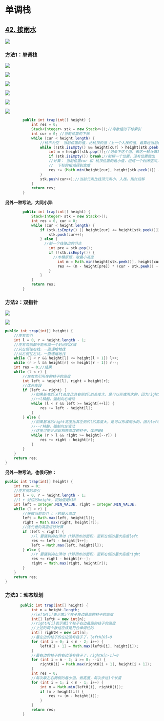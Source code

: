 # 单调栈

> 

## [42. 接雨水](https://leetcode-cn.com/problems/trapping-rain-water/)

![](/imgs/leetcode/classify/image-20211125095100544.png)

### 方法1：单调栈

![](/imgs/leetcode/classify/image-20211125205259368.png)

![](/imgs/leetcode/classify/image-20211125205324964.png)

![](/imgs/leetcode/classify/image-20211125205341817.png)

![](/imgs/leetcode/classify/image-20211125205357204.png)

![](/imgs/leetcode/classify/image-20211125205417160.png)

![](/imgs/leetcode/classify/image-20211125205438330.png)



```java
        public int trap(int[] height) {
            int res = 0;
            Stack<Integer> stk = new Stack<>();//存数组的下标索引
            int cur = 0; //当前位置的下标
            while (cur < height.length) {
                //栈不为空  当前位置的值，比栈顶的值（上一个入栈的值，最靠近当前位置的下标索引）要大,入栈
                while (!stk.isEmpty() && height[cur] > height[stk.peek()]) {
                    int m = height[stk.pop()];//记录下这个值，做这一轮计算的底
                    if (stk.isEmpty()) break;//前探一个位置，没有位置跳出
                    //计算： 当前位置cur 和 栈顶位置的最小值，组成一个封闭空间，和m这个底相减（木桶原理）, 组成高度
                    //  下标的相减得到宽度
                    res += (Math.min(height[cur], height[stk.peek()]) - m) * (cur - stk.peek() - 1);
                }
                stk.push(cur++);//当前元素比栈顶元素小，入栈，指针后移
            }
            return res;
        }
```

**另外一种写法，大同小异**:

```java
        public int trap(int[] height) {
            Stack<Integer> stk = new Stack<>();
            int res = 0, cur = 0;
            while (cur < height.length) {
                if (stk.isEmpty() || height[cur] <= height[stk.peek()]) {
                    stk.push(cur++);
                } else {
                  //前一个栈弹出的节点
                    int pre = stk.pop();
                    if (!stk.isEmpty()) {
                      //木桶原理，取最小高度
                        int m = Math.min(height[stk.peek()], height[cur]);
                        res += (m - height[pre]) * (cur - stk.peek() - 1);
                    }
                }
            }
            return res;
        }

```





### 方法2：双指针

![](/imgs/leetcode/classify/image-20211125212946599.png)

![](/imgs/leetcode/classify/image-20211125213002483.png)

```java
public int trap(int[] height) {
    //左右索引
    int l = 0, r = height.length - 1;
    //左右两侧都不能形成一个封闭的区域
    //从左侧往右找，一直递增地找
    //从右侧往左找，一直递增地找
    while (l < r && height[l] <= height[l + 1]) l++;
    while (r > l && height[r] <= height[r - 1]) r--;
    int res = 0;//结果
    while (l < r) {
        //左右索引所在的柱子的高度
        int left = height[l], right = height[r];
        //优先左段
        if (left <= right) {
            //如果基准的left高度比其右侧的l的高度大，是可以形成雨水的，因为right比left大
            //++l精髓，强制向右滑动
            while (l < r && left >= height[++l]) {
                res += left - height[l];
            }
        } else {
            //如果基准的right高度比其左侧的l的高度大，是可以形成雨水的，因为left比right大
            //--r精髓，强制向左滑动
            //这里可能会出现相等高度的柱子，体积是0
            while (r > l && right >= height[--r]) {
                res += right - height[r];
            }
        }
    }
    return res;
}
```

**另外一种写法，也很巧妙：**

```java
public int trap(int[] height) {
    int res = 0;
    //左右侧的索引
    int l = 0, r = height.length - 1;
    //l r 对应的height，初始值是MIN
    int left = Integer.MIN_VALUE, right = Integer.MIN_VALUE;
    while (l < r) {
        //获取当前索引 l r的最大高度
        left = Math.max(left, height[l]);
        right = Math.max(right, height[r]);
        //优先低的高度进行计算
        if (left < right) {
            //l 要强制向右滑动 计算雨水的面积，更新左侧的最大高度left
            res += left - height[l++];
            left = Math.max(left, height[l]);
        } else {
            //r 要强制向左滑动 计算雨水的面积，更新右侧的最大高度right
            res += right - height[r--];
            right = Math.max(right, height[r]);
        }
    }
    return res;
}
```

### 方法3：动态规划

```java
       public int trap(int[] height) {
            int n = height.length;
            //leftH[i]表示第i个柱子左边最高的柱子的高度
            int[] leftH = new int[n];
            //rightH[i]表示第i个柱子右边最高的柱子的高度
            //上述的两个数组应该是符合单调性的
            int[] rightH = new int[n];
            //最左边的柱子的左边没有柱子了，leftH[0]=0
            for (int i = 0; i < n - 2; i++) {
                leftH[i + 1] = Math.max(leftH[i], height[i]);
            }
            //最右边的柱子的右边没有柱子了，rightH[n-1]=0
            for (int i = n - 2; i >= 0; --i) {
                rightH[i] = Math.max(rightH[i + 1], height[i + 1]);
            }
            int res = 0;
            //每次取左右两侧的最小值，做高度，每次步进1个长度
            for (int i = 1; i < n - 1; i++) {
                int m = Math.min(leftH[i], rightH[i]);
                if (m > height[i]) {
                    res += (m - height[i]);
                }
            }
            return res;
        }

```









